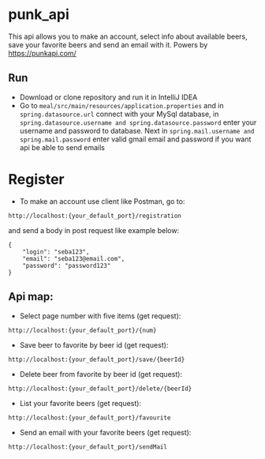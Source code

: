 # punk_api
This api allows you to make an account, select info about available beers,
save your favorite beers and send an email with it. Powers by https://punkapi.com/
## Run

* Download or clone repository and run it in IntelliJ IDEA
* Go to  ```meal/src/main/resources/application.properties```
and in ```spring.datasource.url``` connect with your MySql database,
in ```spring.datasource.username and spring.datasource.password```
enter your username and password to database. Next in ```spring.mail.username and spring.mail.password``` enter valid
gmail email and password if you want api be able to send emails

# Register

* To make an account use client like Postman, go to:
```
http://localhost:{your_default_port}/registration
```
   and send a body in post request like example below:
```
{
    "login": "seba123",
    "email": "seba123@email.com",
    "password": "password123"
}

```
## Api map:

* Select page number with five items (get request):
```
http://localhost:{your_default_port}/{num}
```
* Save beer to favorite by beer id (get request):
```
http://localhost:{your_default_port}/save/{beerId}
```
* Delete beer from favorite by beer id (get request):
```
http://localhost:{your_default_port}/delete/{beerId}
```
* List your favorite beers (get request):
```
http://localhost:{your_default_port}/favourite
```
* Send an email with your favorite beers (get request):
```
http://localhost:{your_default_port}/sendMail
```
